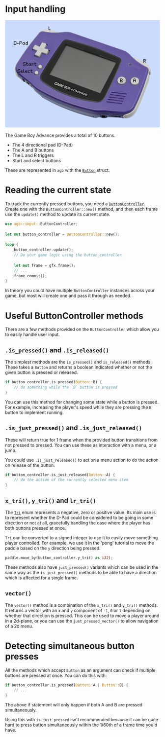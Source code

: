 # Input handling

<img alt="Diagram of the console with the buttons marked" src="./buttons.png" class="small-right" />

The Game Boy Advance provides a total of 10 buttons.

- The 4 directional pad (D-Pad)
- The A and B buttons
- The L and R triggers
- Start and select buttons

These are represented in `agb` with the [`Button`](https://docs.rs/agb/latest/agb/input/struct.Button.html) struct.

# Reading the current state

To track the currently pressed buttons, you need a [`ButtonController`](https://docs.rs/agb/latest/agb/input/struct.ButtonController.html).
Create one with the `ButtonController::new()` method, and then each frame use the `update()` method to update its current state.

```rust
use agb::input::ButtonController;

let mut button_controller = ButtonController::new();

loop {
    button_controller.update();
    // Do your game logic using the button_controller

    let mut frame = gfx.frame();
    // ...
    frame.commit();
}
```

In theory you could have multiple `ButtonController` instances across your game, but most will create one and pass it through as needed.

# Useful ButtonController methods

There are a few methods provided on the `ButtonController` which allow you to easily handle user input.

## `.is_pressed()` and `.is_released()`

The simplest methods are the `is_pressed()` and `is_released()` methods.
These takes a `Button` and returns a boolean indicated whether or not the given button is pressed or released.

```rust
if button_controller.is_pressed(Button::B) {
    // do something while the `B` button is pressed
}
```

You can use this method for changing some state while a button is pressed.
For example, increasing the player's speed while they are pressing the `B` button to implement running.

## `.is_just_pressed()` and `.is_just_released()`

These will return true for 1 frame when the provided button transitions from not pressed to pressed.
You can use these as interaction with a menu, or a jump.

You could use `.is_just_released()` to act on a menu action to do the action on release of the button.

```rust
if button_controller.is_just_released(Button::A) {
    // do the action of the currently selected menu item
}
```

## `x_tri()`, `y_tri()` and `lr_tri()`

The [`Tri`](https://docs.rs/agb/latest/doc/agb/input/enum.Tri.html) enum represents a negative, zero or positive value.
Its main use is to represent whether the D-Pad could be considered to be going in some direction or not at all, gracefully handling the case where the player has both buttons pressed at once.

`Tri` can be converted to a signed integer to use it to easily move something player controlled.
For example, we use it in the 'pong' tutorial to move the paddle based on the `y` direction being pressed.

```rust
paddle.move_by(button_controller.y_tri() as i32);
```

These methods also have `just_pressed()` variants which can be used in the same way as the `is_just_pressed()` methods to be able to have a direction which is affected for a single frame.

## `vector()`

The `vector()` method is a combination of the `x_tri()` and `y_tri()` methods.
It returns a vector with an `x` and `y` component of `-1`, `0` or `1` depending on whether that direction is pressed.
This can be used to move a player around in a 2d-plane, or you can use the `just_pressed_vector()` to allow navigation of a 2d menu.

# Detecting simultaneous button presses

All the methods which accept `Button` as an argument can check if multiple buttons are pressed at once.
You can do this with:

```rust
if button_controller.is_pressed(Button::A | Button::B) {
    // ...
}
```

The above if statement will only happen if both A and B are pressed simultaneously.

Using this with `is_just_pressed` isn't recommended because it can be quite hard to press button simultaneously within the 1/60th of a frame time you'd have.
